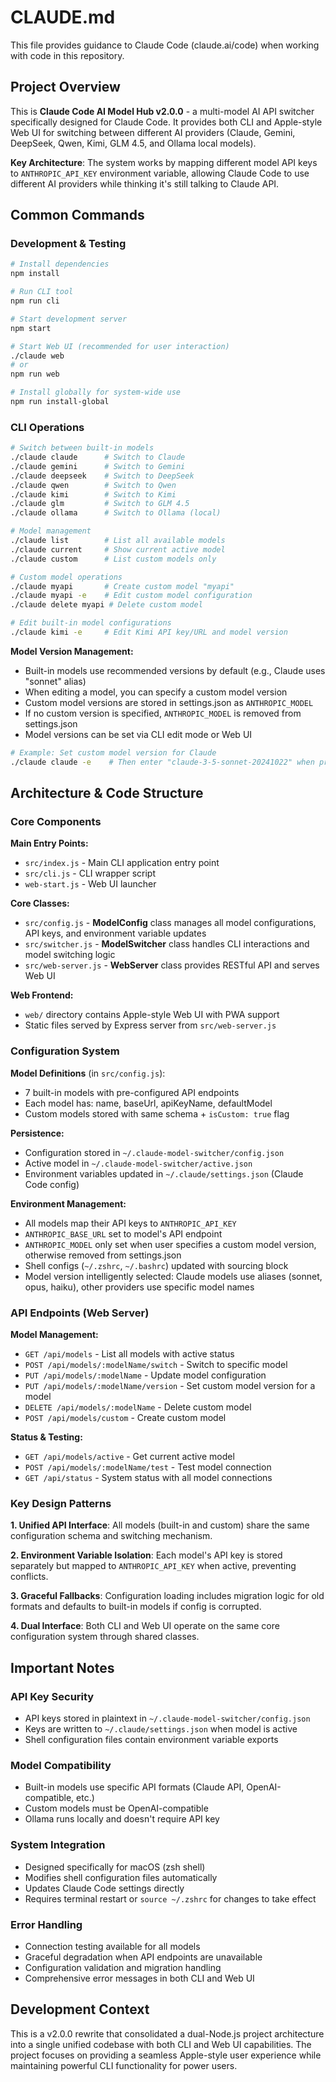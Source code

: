 # CLAUDE.md

This file provides guidance to Claude Code (claude.ai/code) when working with code in this repository.

## Project Overview

This is **Claude Code AI Model Hub v2.0.0** - a multi-model AI API switcher specifically designed for Claude Code. It provides both CLI and Apple-style Web UI for switching between different AI providers (Claude, Gemini, DeepSeek, Qwen, Kimi, GLM 4.5, and Ollama local models).

**Key Architecture**: The system works by mapping different model API keys to `ANTHROPIC_API_KEY` environment variable, allowing Claude Code to use different AI providers while thinking it's still talking to Claude API.

## Common Commands

### Development & Testing
```bash
# Install dependencies
npm install

# Run CLI tool
npm run cli

# Start development server
npm start

# Start Web UI (recommended for user interaction)
./claude web
# or
npm run web

# Install globally for system-wide use
npm run install-global
```

### CLI Operations
```bash
# Switch between built-in models
./claude claude      # Switch to Claude
./claude gemini      # Switch to Gemini
./claude deepseek    # Switch to DeepSeek
./claude qwen        # Switch to Qwen
./claude kimi        # Switch to Kimi
./claude glm         # Switch to GLM 4.5
./claude ollama      # Switch to Ollama (local)

# Model management
./claude list        # List all available models
./claude current     # Show current active model
./claude custom      # List custom models only

# Custom model operations
./claude myapi       # Create custom model "myapi"
./claude myapi -e    # Edit custom model configuration
./claude delete myapi # Delete custom model

# Edit built-in model configurations
./claude kimi -e     # Edit Kimi API key/URL and model version
```

**Model Version Management:**
- Built-in models use recommended versions by default (e.g., Claude uses "sonnet" alias)
- When editing a model, you can specify a custom model version
- Custom model versions are stored in settings.json as `ANTHROPIC_MODEL`
- If no custom version is specified, `ANTHROPIC_MODEL` is removed from settings.json
- Model versions can be set via CLI edit mode or Web UI

```bash
# Example: Set custom model version for Claude
./claude claude -e    # Then enter "claude-3-5-sonnet-20241022" when prompted
```

## Architecture & Code Structure

### Core Components

**Main Entry Points:**
- `src/index.js` - Main CLI application entry point
- `src/cli.js` - CLI wrapper script
- `web-start.js` - Web UI launcher

**Core Classes:**
- `src/config.js` - **ModelConfig** class manages all model configurations, API keys, and environment variable updates
- `src/switcher.js` - **ModelSwitcher** class handles CLI interactions and model switching logic
- `src/web-server.js` - **WebServer** class provides RESTful API and serves Web UI

**Web Frontend:**
- `web/` directory contains Apple-style Web UI with PWA support
- Static files served by Express server from `src/web-server.js`

### Configuration System

**Model Definitions** (in `src/config.js`):
- 7 built-in models with pre-configured API endpoints
- Each model has: name, baseUrl, apiKeyName, defaultModel
- Custom models stored with same schema + `isCustom: true` flag

**Persistence:**
- Configuration stored in `~/.claude-model-switcher/config.json`
- Active model in `~/.claude-model-switcher/active.json`
- Environment variables updated in `~/.claude/settings.json` (Claude Code config)

**Environment Management:**
- All models map their API keys to `ANTHROPIC_API_KEY`
- `ANTHROPIC_BASE_URL` set to model's API endpoint
- `ANTHROPIC_MODEL` only set when user specifies a custom model version, otherwise removed from settings.json
- Shell configs (`~/.zshrc`, `~/.bashrc`) updated with sourcing block
- Model version intelligently selected: Claude models use aliases (sonnet, opus, haiku), other providers use specific model names

### API Endpoints (Web Server)

**Model Management:**
- `GET /api/models` - List all models with active status
- `POST /api/models/:modelName/switch` - Switch to specific model
- `PUT /api/models/:modelName` - Update model configuration
- `PUT /api/models/:modelName/version` - Set custom model version for a model
- `DELETE /api/models/:modelName` - Delete custom model
- `POST /api/models/custom` - Create custom model

**Status & Testing:**
- `GET /api/models/active` - Get current active model
- `POST /api/models/:modelName/test` - Test model connection
- `GET /api/status` - System status with all model connections

### Key Design Patterns

**1. Unified API Interface**: All models (built-in and custom) share the same configuration schema and switching mechanism.

**2. Environment Variable Isolation**: Each model's API key is stored separately but mapped to `ANTHROPIC_API_KEY` when active, preventing conflicts.

**3. Graceful Fallbacks**: Configuration loading includes migration logic for old formats and defaults to built-in models if config is corrupted.

**4. Dual Interface**: Both CLI and Web UI operate on the same core configuration system through shared classes.

## Important Notes

### API Key Security
- API keys stored in plaintext in `~/.claude-model-switcher/config.json`
- Keys are written to `~/.claude/settings.json` when model is active
- Shell configuration files contain environment variable exports

### Model Compatibility
- Built-in models use specific API formats (Claude API, OpenAI-compatible, etc.)
- Custom models must be OpenAI-compatible
- Ollama runs locally and doesn't require API key

### System Integration
- Designed specifically for macOS (zsh shell)
- Modifies shell configuration files automatically
- Updates Claude Code settings directly
- Requires terminal restart or `source ~/.zshrc` for changes to take effect

### Error Handling
- Connection testing available for all models
- Graceful degradation when API endpoints are unavailable
- Configuration validation and migration handling
- Comprehensive error messages in both CLI and Web UI

## Development Context

This is a v2.0.0 rewrite that consolidated a dual-Node.js project architecture into a single unified codebase with both CLI and Web UI capabilities. The project focuses on providing a seamless Apple-style user experience while maintaining powerful CLI functionality for power users.